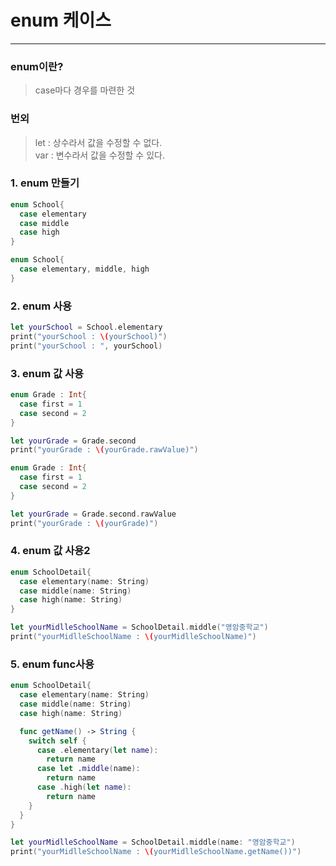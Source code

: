 # enum 케이스
---
### enum이란?
> case마다 경우를 마련한 것

### 번외
> let : 상수라서 값을 수정할 수 없다.  
> var : 변수라서 값을 수정할 수 있다.

### 1. enum 만들기
```swift
enum School{
  case elementary
  case middle
  case high
}
```
```swift
enum School{
  case elementary, middle, high
}
```

### 2. enum 사용
```swift
let yourSchool = School.elementary
print("yourSchool : \(yourSchool)")
print("yourSchool : ", yourSchool)
```
### 3. enum 값 사용
```swift
enum Grade : Int{
  case first = 1
  case second = 2
}

let yourGrade = Grade.second
print("yourGrade : \(yourGrade.rawValue)")
```
```swift
enum Grade : Int{
  case first = 1
  case second = 2
}

let yourGrade = Grade.second.rawValue
print("yourGrade : \(yourGrade)")
```
### 4. enum 값 사용2
```swift
enum SchoolDetail{
  case elementary(name: String)
  case middle(name: String)
  case high(name: String)
}

let yourMidlleSchoolName = SchoolDetail.middle("영암중학교")
print("yourMidlleSchoolName : \(yourMidlleSchoolName)")
```
### 5. enum func사용
```swift
enum SchoolDetail{
  case elementary(name: String)
  case middle(name: String)
  case high(name: String)

  func getName() -> String {
    switch self {
      case .elementary(let name):
        return name
      case let .middle(name):
        return name
      case .high(let name):
        return name
    }
  }
}

let yourMidlleSchoolName = SchoolDetail.middle(name: "영암중학교")
print("yourMidlleSchoolName : \(yourMidlleSchoolName.getName())")
```